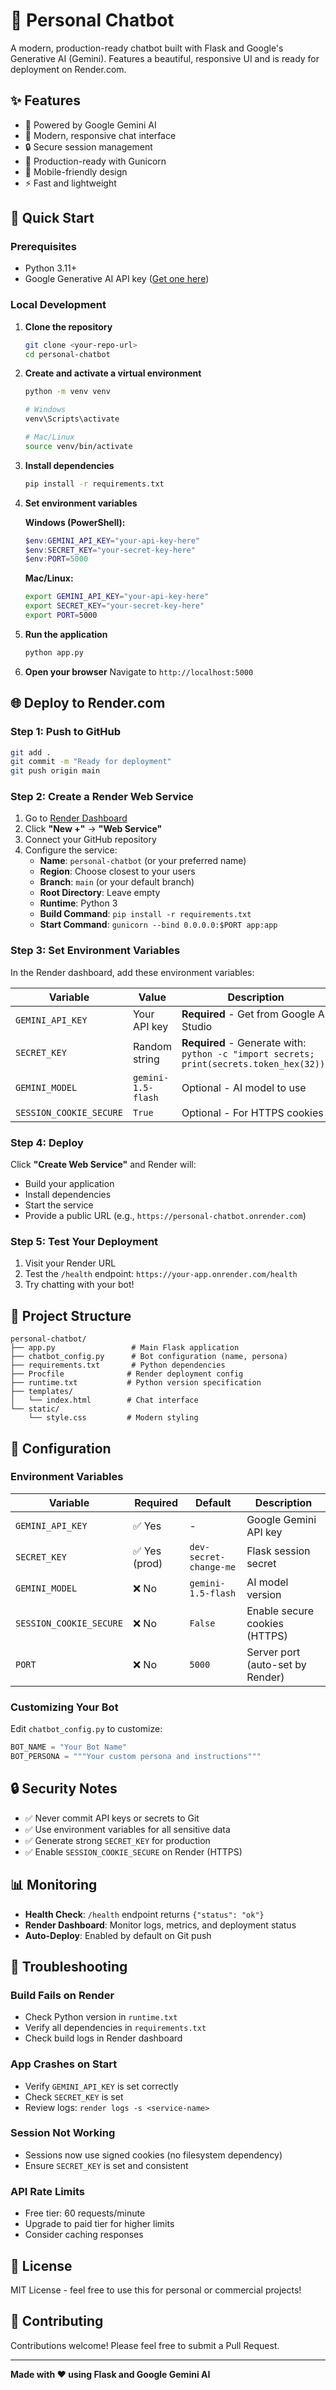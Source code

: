 # 💬 Personal Chatbot

A modern, production-ready chatbot built with Flask and Google's Generative AI (Gemini). Features a beautiful, responsive UI and is ready for deployment on Render.com.

## ✨ Features

- 🤖 Powered by Google Gemini AI
- 💬 Modern, responsive chat interface
- 🔒 Secure session management
- 🚀 Production-ready with Gunicorn
- 📱 Mobile-friendly design
- ⚡ Fast and lightweight

## 🚀 Quick Start

### Prerequisites
- Python 3.11+
- Google Generative AI API key ([Get one here](https://makersuite.google.com/app/apikey))

### Local Development

1. **Clone the repository**
   ```bash
   git clone <your-repo-url>
   cd personal-chatbot
   ```

2. **Create and activate a virtual environment**
   ```bash
   python -m venv venv
   
   # Windows
   venv\Scripts\activate
   
   # Mac/Linux
   source venv/bin/activate
   ```

3. **Install dependencies**
   ```bash
   pip install -r requirements.txt
   ```

4. **Set environment variables**
   
   **Windows (PowerShell):**
   ```powershell
   $env:GEMINI_API_KEY="your-api-key-here"
   $env:SECRET_KEY="your-secret-key-here"
   $env:PORT=5000
   ```
   
   **Mac/Linux:**
   ```bash
   export GEMINI_API_KEY="your-api-key-here"
   export SECRET_KEY="your-secret-key-here"
   export PORT=5000
   ```

5. **Run the application**
   ```bash
   python app.py
   ```

6. **Open your browser**
   Navigate to `http://localhost:5000`

## 🌐 Deploy to Render.com

### Step 1: Push to GitHub
```bash
git add .
git commit -m "Ready for deployment"
git push origin main
```

### Step 2: Create a Render Web Service

1. Go to [Render Dashboard](https://dashboard.render.com/)
2. Click **"New +"** → **"Web Service"**
3. Connect your GitHub repository
4. Configure the service:
   - **Name**: `personal-chatbot` (or your preferred name)
   - **Region**: Choose closest to your users
   - **Branch**: `main` (or your default branch)
   - **Root Directory**: Leave empty
   - **Runtime**: Python 3
   - **Build Command**: `pip install -r requirements.txt`
   - **Start Command**: `gunicorn --bind 0.0.0.0:$PORT app:app`

### Step 3: Set Environment Variables

In the Render dashboard, add these environment variables:

| Variable | Value | Description |
|----------|-------|-------------|
| `GEMINI_API_KEY` | Your API key | **Required** - Get from Google AI Studio |
| `SECRET_KEY` | Random string | **Required** - Generate with: `python -c "import secrets; print(secrets.token_hex(32))"` |
| `GEMINI_MODEL` | `gemini-1.5-flash` | Optional - AI model to use |
| `SESSION_COOKIE_SECURE` | `True` | Optional - For HTTPS cookies |

### Step 4: Deploy

Click **"Create Web Service"** and Render will:
- Build your application
- Install dependencies
- Start the service
- Provide a public URL (e.g., `https://personal-chatbot.onrender.com`)

### Step 5: Test Your Deployment

1. Visit your Render URL
2. Test the `/health` endpoint: `https://your-app.onrender.com/health`
3. Try chatting with your bot!

## 📁 Project Structure

```
personal-chatbot/
├── app.py                 # Main Flask application
├── chatbot_config.py      # Bot configuration (name, persona)
├── requirements.txt       # Python dependencies
├── Procfile              # Render deployment config
├── runtime.txt           # Python version specification
├── templates/
│   └── index.html        # Chat interface
└── static/
    └── style.css         # Modern styling
```

## 🔧 Configuration

### Environment Variables

| Variable | Required | Default | Description |
|----------|----------|---------|-------------|
| `GEMINI_API_KEY` | ✅ Yes | - | Google Gemini API key |
| `SECRET_KEY` | ✅ Yes (prod) | `dev-secret-change-me` | Flask session secret |
| `GEMINI_MODEL` | ❌ No | `gemini-1.5-flash` | AI model version |
| `SESSION_COOKIE_SECURE` | ❌ No | `False` | Enable secure cookies (HTTPS) |
| `PORT` | ❌ No | `5000` | Server port (auto-set by Render) |

### Customizing Your Bot

Edit `chatbot_config.py` to customize:

```python
BOT_NAME = "Your Bot Name"
BOT_PERSONA = """Your custom persona and instructions"""
```

## 🔒 Security Notes

- ✅ Never commit API keys or secrets to Git
- ✅ Use environment variables for all sensitive data
- ✅ Generate strong `SECRET_KEY` for production
- ✅ Enable `SESSION_COOKIE_SECURE` on Render (HTTPS)

## 📊 Monitoring

- **Health Check**: `/health` endpoint returns `{"status": "ok"}`
- **Render Dashboard**: Monitor logs, metrics, and deployment status
- **Auto-Deploy**: Enabled by default on Git push

## 🐛 Troubleshooting

### Build Fails on Render
- Check Python version in `runtime.txt`
- Verify all dependencies in `requirements.txt`
- Check build logs in Render dashboard

### App Crashes on Start
- Verify `GEMINI_API_KEY` is set correctly
- Check `SECRET_KEY` is set
- Review logs: `render logs -s <service-name>`

### Session Not Working
- Sessions now use signed cookies (no filesystem dependency)
- Ensure `SECRET_KEY` is set and consistent

### API Rate Limits
- Free tier: 60 requests/minute
- Upgrade to paid tier for higher limits
- Consider caching responses

## 📝 License

MIT License - feel free to use this for personal or commercial projects!

## 🤝 Contributing

Contributions welcome! Please feel free to submit a Pull Request.

---

**Made with ❤️ using Flask and Google Gemini AI**
